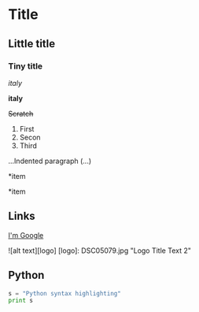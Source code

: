 # Title
## Little title
### Tiny title
*italy*

**italy**

~~Scratch~~
1. First
2. Secon 
3. Third

...Indented paragraph (...)

*item

*item

## Links
[I'm Google](https://www.google.com)

![alt text][logo]
[logo]: DSC05079.jpg "Logo Title Text 2"

## Python

```python
s = "Python syntax highlighting"
print s
```
